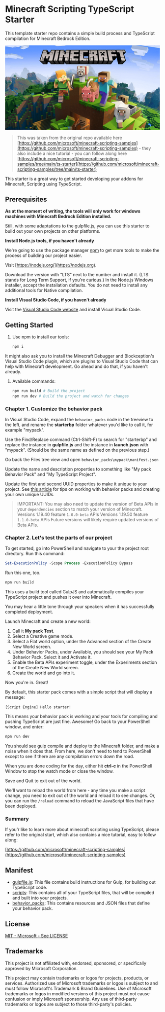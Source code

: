 # Minecraft Scripting TypeScript Starter

This template starter repo contains a simple build process and TypeScript compilation for Minecraft Bedrock Edition.

![Minecraft Scripting TypeScript Starter](./extra/minecraft-logo.png)

> This was taken from the original repo available here [https://github.com/microsoft/minecraft-scripting-samples](https://github.com/microsoft/minecraft-scripting-samples) - they also include a nice tutorial - you can follow along here [https://github.com/microsoft/minecraft-scripting-samples/tree/main/ts-starter](https://github.com/microsoft/minecraft-scripting-samples/tree/main/ts-starter)

This starter is a great way to get started developing your addons for Minecraft, Scripting using TypeScript.

## Prerequisites

**As at the moment of writing, the tools will only work for windows machines with Minecraft Bedrock Edition installed.**

Still, with some adaptations to the gulpfile.js, you can use this starter to build out your own projects on other platforms.

**Install Node.js tools, if you haven't already**

We're going to use the package manager [npm](https://www.npmjs.com/package/npm) to get more tools to make the process of building our project easier.

Visit [https://nodejs.org/](https://nodejs.org).

Download the version with "LTS" next to the number and install it. (LTS stands for Long Term Support, if you're curious.) In the Node.js Windows installer, accept the installation defaults. You do not need to install any additional tools for Native compilation.

**Install Visual Studio Code, if you haven't already**

Visit the [Visual Studio Code website](https://code.visualstudio.com) and install Visual Studio Code.

## Getting Started

1. Use npm to install our tools:

   ```powershell
   npm i
   ```

It might also ask you to install the Minecraft Debugger and Blockception's Visual Studio Code plugin, which are plugins to Visual Studio Code that can help with Minecraft development. Go ahead and do that, if you haven't already.

1. Available commands:

   ```powershell
   npm run build # Build the project
   npm run dev # Build the project and watch for changes
   ```

### Chapter 1. Customize the behavior pack

In Visual Studio Code, expand the `behavior_packs` node in the treeview to the left, and rename the **starterbp** folder whatever you'd like to call it, for example "mypack".

Use the Find/Replace command (Ctrl-Shift-F) to search for "starterbp" and replace the instance in **gulpfile.js** and the instance in **launch.json** with "mypack". (Should be the same name as defined on the previous step.)

Go back the Files tree view and open `behavior_packs\mypack\manifest.json`

Update the name and description properties to something like "My pack Behavior Pack" and "My TypeScript Project".

Update the first and second UUID properties to make it unique to your project. See [this article](https://learn.microsoft.com/minecraft/creator/documents/behaviorpack) for tips on working with behavior packs and creating your own unique UUIDs.

> IMPORTANT:
> You may also need to update the version of Beta APIs in your `dependencies` section to match your version of Minecraft.
> Versions 1.19.40 feature `1.0.0-beta` APIs
> Versions 1.19.50 feature `1.1.0-beta` APIs
> Future versions will likely require updated versions of Beta APIs.

### Chapter 2. Let's test the parts of our project

To get started, go into PowerShell and navigate to your the project root directory.
Run this command:

```powershell
Set-ExecutionPolicy -Scope Process -ExecutionPolicy Bypass
```

Run this one, too.

```powershell
npm run build
```

This uses a build tool called GulpJS and automatically compiles your TypeScript project and pushes it over into Minecraft.

You may hear a little tone through your speakers when it has successfully completed deployment.

Launch Minecraft and create a new world:

1. Call it **My pack Test**.
1. Select a Creative game mode.
1. Select a Flat world option, under the Advanced section of the Create New World screen.
1. Under Behavior Packs, under Available, you should see your My Pack Behavior Pack. Select it and Activate it.
1. Enable the Beta APIs experiment toggle, under the Experiments section of the Create New World screen.
1. Create the world and go into it.

Now you're in. Great!

By default, this starter pack comes with a simple script that will display a message:

`[Script Engine] Hello starter!`

This means your behavior pack is working and your tools for compiling and pushing TypeScript are just fine. Awesome!
Go back to your PowerShell window, and enter:

```powershell
npm run dev
```

You should see gulp compile and deploy to the Minecraft folder, and make a noise when it does that. From here, we don't need to tend to PowerShell except to see if there are any compilation errors down the road.

When you are done coding for the day, either hit **ctrl-c** in the PowerShell Window to stop the watch mode or close the window.

Save and Quit to exit out of the world.

We'll want to reload the world from here - any time you make a script change, you need to exit out of the world and reload it to see changes. Or, you can run the `/reload` command to reload the JavaScript files that have been deployed.

### Summary

If you'r like to learn more about minecraft scripting using TypeScript, please refer to the original start, which also contains a nice tutorial, easy to follow along:

[https://github.com/microsoft/minecraft-scripting-samples](https://github.com/microsoft/minecraft-scripting-samples)

## Manifest

- [gulpfile.js](https://github.com/microsoft/minecraft-scripting-samples/blob/main/ts-starter/gulpfile.js): This file contains build instructions for Gulp, for building out TypeScript code.
- [scripts](https://github.com/microsoft/minecraft-scripting-samples/blob/main/ts-starter/scripts): This contains all of your TypeScript files, that will be compiled and built into your projects.
- [behavior_packs](https://github.com/microsoft/minecraft-scripting-samples/blob/main/ts-starter/behavior_packs): This contains resources and JSON files that define your behavior pack.

## License

[MIT - Microsoft - See LICENSE](LICENSE)

## Trademarks

This project is not affiliated with, endorsed, sponsored, or specifically approved by Microsoft Corporation.

This project may contain trademarks or logos for projects, products, or services. Authorized use of Microsoft trademarks or logos is subject to and must follow Microsoft's Trademark & Brand Guidelines. Use of Microsoft trademarks or logos in modified versions of this project must not cause confusion or imply Microsoft sponsorship. Any use of third-party trademarks or logos are subject to those third-party's policies.
